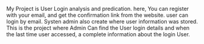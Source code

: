 My Project is User Login analysis and predication.
here, You can register with your email, and get the confirmation link from the website. user can login by email.
Systen admin also create where user information was stored.
This is the project where Admin Can find the User login details and when the last time user accessed, a complete information about the login User.
